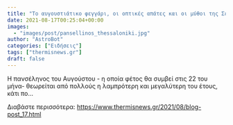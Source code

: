 ```yaml
---
title: "Το αυγουστιάτικο φεγγάρι, οι οπτικές απάτες και οι μύθοι της Σελήνης"
date: 2021-08-17T00:25:04+00:00
images:
  - "images/post/pansellinos_thessaloniki.jpg"
author: "AstroBot"
categories: ["Ειδήσεις"]
tags: ["thermisnews.gr"]
draft: false
---
```


Η πανσέληνος του Αυγούστου - η οποία φέτος θα συμβεί στις 22 του μήνα- θεωρείται από πολλούς η λαμπρότερη και μεγαλύτερη του έτους, κάτι πο...

Διαβάστε περισσότερα: https://www.thermisnews.gr/2021/08/blog-post_17.html
